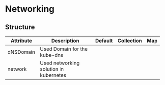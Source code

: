 # Networking 
 

## Structure 
 

| Attribute | Description                             | Default | Collection | Map  |
| --------- | --------------------------------------- | ------- | ---------- | ---  |
| dNSDomain | Used Domain for the kube-dns            |         |            |      |
| network   | Used networking solution in kubernetes  |         |            |      |